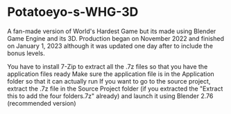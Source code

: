 # Potatoeyo-s-WHG-3D
A fan-made version of World's Hardest Game but its made using Blender Game Engine and its 3D. Production began on November 2022 and finished on January 1, 2023 although it was updated one day after to include the bonus levels.

You have to install 7-Zip to extract all the .7z files so that you have the application files ready
Make sure the application file is in the Application folder so that it can actually run
If you want to go to the source project, extract the .7z file in the Source Project folder (if you extracted the "Extract this to add the four folders.7z" already) and launch it using Blender 2.76 (recommended version)
